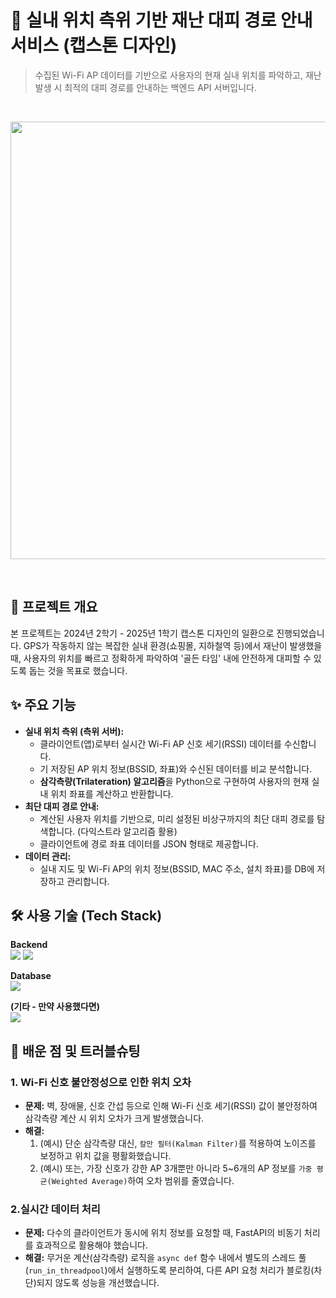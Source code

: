 # 🚨 실내 위치 측위 기반 재난 대피 경로 안내 서비스 (캡스톤 디자인)

> 수집된 Wi-Fi AP 데이터를 기반으로 사용자의 현재 실내 위치를 파악하고, 재난 발생 시 최적의 대피 경로를 안내하는 백엔드 API 서버입니다.
<br>

<p align="center">
  <img src="[ 여기에 앱 실행 화면 GIF 또는 시스템 아키텍처 이미지 ]" width="700"/>
</p>
<br>

## 📜 프로젝트 개요
본 프로젝트는 2024년 2학기 - 2025년 1학기 캡스톤 디자인의 일환으로 진행되었습니다. GPS가 작동하지 않는 복잡한 실내 환경(쇼핑몰, 지하철역 등)에서 재난이 발생했을 때, 사용자의 위치를 빠르고 정확하게 파악하여 '골든 타임' 내에 안전하게 대피할 수 있도록 돕는 것을 목표로 했습니다.

## ✨ 주요 기능
* **실내 위치 측위 (측위 서버):**
    * 클라이언트(앱)로부터 실시간 Wi-Fi AP 신호 세기(RSSI) 데이터를 수신합니다.
    * 기 저장된 AP 위치 정보(BSSID, 좌표)와 수신된 데이터를 비교 분석합니다.
    * **삼각측량(Trilateration) 알고리즘**을 Python으로 구현하여 사용자의 현재 실내 위치 좌표를 계산하고 반환합니다.
* **최단 대피 경로 안내:**
    * 계산된 사용자 위치를 기반으로, 미리 설정된 비상구까지의 최단 대피 경로를 탐색합니다. (다익스트라 알고리즘 활용)
    * 클라이언트에 경로 좌표 데이터를 JSON 형태로 제공합니다.
* **데이터 관리:**
    * 실내 지도 및 Wi-Fi AP의 위치 정보(BSSID, MAC 주소, 설치 좌표)를 DB에 저장하고 관리합니다.

## 🛠️ 사용 기술 (Tech Stack)
<p>
  <strong>Backend</strong><br>
  <img src="https://img.shields.io/badge/Python-3776AB?style=for-the-badge&logo=python&logoColor=white">
  <img src="https://img.shields.io/badge/FastAPI-009688?style=for-the-badge&logo=fastapi&logoColor=white">
</p>
<p>
  <strong>Database</strong><br>
  <img src="https://img.shields.io/badge/MySQL-4479A1?style=for-the-badge&logo=mysql&logoColor=white">
</p>
<p>
  <strong>(기타 - 만약 사용했다면)</strong><br>
  <img src="https://img.shields.io/badge/Android-3DDC84?style=for-the-badge&logo=android&logoColor=white">
</p>


## 🚀 배운 점 및 트러블슈팅
### 1. Wi-Fi 신호 불안정성으로 인한 위치 오차
* **문제:** 벽, 장애물, 신호 간섭 등으로 인해 Wi-Fi 신호 세기(RSSI) 값이 불안정하여 삼각측량 계산 시 위치 오차가 크게 발생했습니다.
* **해결:**
    1.  (예시) 단순 삼각측량 대신, `칼만 필터(Kalman Filter)`를 적용하여 노이즈를 보정하고 위치 값을 평활화했습니다.
    2.  (예시) 또는, 가장 신호가 강한 AP 3개뿐만 아니라 5~6개의 AP 정보를 `가중 평균(Weighted Average)`하여 오차 범위를 줄였습니다.

### 2.실시간 데이터 처리
* **문제:** 다수의 클라이언트가 동시에 위치 정보를 요청할 때, FastAPI의 비동기 처리를 효과적으로 활용해야 했습니다.
* **해결:** 무거운 계산(삼각측량) 로직을 `async def` 함수 내에서 별도의 스레드 풀(`run_in_threadpool`)에서 실행하도록 분리하여, 다른 API 요청 처리가 블로킹(차단)되지 않도록 성능을 개선했습니다.
